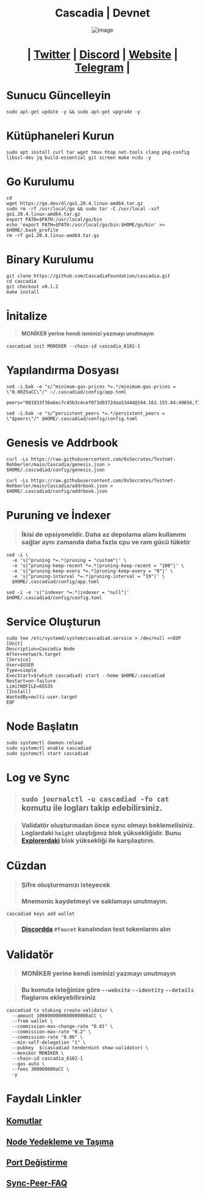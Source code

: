 <h1 align="center"> Cascadia | Devnet </h1>

<div align="center">

![image](https://github.com/0xSocrates/Testnet-Rehberler/assets/108215275/e8021857-3241-492d-a10b-9df8dda62f0b)



#  | [Twitter](https://twitter.com/CascadiaSystems) | [Discord](https://discord.gg/cascadia) | [Website](https://www.cascadia.foundation/) | [Telegram](https://t.me/+Tf6pQQSA7IkxNmU5) |

</div>

# Sunucu Güncelleyin
```
sudo apt-get update -y && sudo apt-get upgrade -y
```
# Kütüphaneleri Kurun
```
sudo apt install curl tar wget tmux htop net-tools clang pkg-config libssl-dev jq build-essential git screen make ncdu -y
```
# Go Kurulumu
```
cd
wget https://go.dev/dl/go1.20.4.linux-amd64.tar.gz
sudo rm -rf /usr/local/go && sudo tar -C /usr/local -xzf go1.20.4.linux-amd64.tar.gz
export PATH=$PATH:/usr/local/go/bin
echo 'export PATH=$PATH:/usr/local/go/bin:$HOME/go/bin' >> $HOME/.bash_profile
rm -rf go1.20.4.linux-amd64.tar.gz
```
# Binary Kurulumu
```
git clone https://github.com/CascadiaFoundation/cascadia.git
cd cascadia
git checkout v0.1.2
make install
```

# İnitalize
> #### MONİKER yerine hendi isminizi yazmayı unutmayın
```
cascadiad init MONIKER --chain-id cascadia_6102-1
```
# Yapılandırma Dosyası
```
sed -i.bak -e "s/^minimum-gas-prices *=.*/minimum-gas-prices = \"0.0025aCC\"/" ~/.cascadiad/config/app.toml
```
```
peers="001933f36a6ec7c45b3c4cef073d0372daa5344d@194.163.155.84:49656,f78611ffa950efd9ddb4ed8f7bd8327c289ba377@65.109.108.150:46656,783a3f911d98ad2eee043721a2cf47a253f58ea1@65.108.108.52:33656,6c25f7075eddb697cb55a53a73e2f686d58b3f76@161.97.128.243:27656,8757ec250851234487f04466adacd3b1d37375f2@65.108.206.118:61556,df3cd1c84b2caa56f044ac19cf0267a44f2e87da@51.79.27.11:26656,d5519e378247dfb61dfe90652d1fe3e2b3005a5b@65.109.68.190:55656,f075e82ca89acfbbd8ef845c95bd3d50574904f5@159.69.110.238:36656,63cf1e7583eabf365856027815bc1491f2bc7939@65.108.2.41:60556,d5ba7a2288ed176ae2e73d9ae3c0edffec3caed5@65.21.134.202:16756"
```
```
sed -i.bak -e "s/^persistent_peers *=.*/persistent_peers = \"$peers\"/" $HOME/.cascadiad/config/config.toml
```
# Genesis ve Addrbook
```
curl -Ls https://raw.githubusercontent.com/0xSocrates/Testnet-Rehberler/main/Cascadia/genesis.json > $HOME/.cascadiad/config/genesis.json
```
```
curl -Ls https://raw.githubusercontent.com/0xSocrates/Testnet-Rehberler/main/Cascadia/addrbook.json > $HOME/.cascadiad/config/addrbook.json
```


# Puruning ve İndexer
> ### İkisi de opsiyoneldir. Daha az depolama alanı kullanımı sağlar aynı zamanda daha fazla cpu ve ram gücü tüketir
```
sed -i \
  -e 's|^pruning *=.*|pruning = "custom"|' \
  -e 's|^pruning-keep-recent *=.*|pruning-keep-recent = "100"|' \
  -e 's|^pruning-keep-every *=.*|pruning-keep-every = "0"|' \
  -e 's|^pruning-interval *=.*|pruning-interval = "19"|' \
  $HOME/.cascadiad/config/app.toml
 ```
 ```
 sed -i -e 's|^indexer *=.*|indexer = "null"|' $HOME/.cascadiad/config/config.toml
 ```
 # Service Oluşturun
 ```
sudo tee /etc/systemd/system/cascadiad.service > /dev/null <<EOF
[Unit]
Description=Cascadia Node
After=network.target
[Service]
User=$USER
Type=simple
ExecStart=$(which cascadiad) start --home $HOME/.cascadiad
Restart=on-failure
LimitNOFILE=65535
[Install]
WantedBy=multi-user.target
EOF
```
# Node Başlatın
```
sudo systemctl daemon-reload
sudo systemctl enable cascadiad
sudo systemctl start cascadiad
```
# Log ve Sync
> ## `sudo journalctl -u cascadiad -fo cat` komutu ile logları takip edebilirsiniz.


> ### Validatör oluşturmadan önce sync olmayı beklemelisiniz.  Loglardaki `height` ulaştığınız blok yüksekliğidir. Bunu [Explorerdaki]() blok yüksekliği ile karşılaştırın.

# Cüzdan
> ### Şifre oluşturmanızı isteyecek
> ### Mnemonic kaydetmeyi ve saklamayı unutmayın.
```
cascadiad keys add wallet
```
> ### [Discordda](https://discord.gg/cascadia) `#faucet` kanalından test tokenlarını alın

# Validatör
> ### MONİKER yerine kendi isminizi yazmayı unutmayın


> ### Bu komuta isteğinize göre `--website` `--identity` `--details` flaglarını ekleyebilirsiniz
```
cascadiad tx staking create-validator \
  --amount 1000000000000000000aCC \
  --from wallet \
  --commission-max-change-rate "0.01" \
  --commission-max-rate "0.2" \
  --commission-rate "0.06" \
  --min-self-delegation "1" \
  --pubkey  $(cascadiad tendermint show-validator) \
  --moniker MONİKER \
  --chain-id cascadia_6102-1
  --gas auto \
  --fees 300000000aCC \
  -y
  ```
#
#
# Faydalı Linkler

## [Komutlar](https://github.com/Core-Node-Team/CosmosSDK-Node/blob/main/Ortak-Komutlar.md)
## [Node Yedekleme ve Taşıma](https://github.com/Core-Node-Team/CosmosSDK-Node/blob/main/Yedekleme%20ve%20Ta%C5%9F%C4%B1ma.md)
## [Port Değiştirme](https://github.com/Core-Node-Team/CosmosSDK-Node/blob/main/Port%20de%C4%9Fi%C5%9Ftirme.md)
## [Sync-Peer-FAQ](https://github.com/Core-Node-Team/Cosmos-Aglarinda-Node-Calistirmak/blob/main/Sync-Peer%20Nedir.md)











